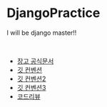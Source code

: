 # DjangoPractice

I will be django master!!

<br>

- [장고 공식문서](https://docs.djangoproject.com/ko/3.2/)
- [깃 컨벤션](https://overcome-the-limits.tistory.com/entry/%ED%98%91%EC%97%85-%ED%98%91%EC%97%85%EC%9D%84-%EC%9C%84%ED%95%9C-%EA%B8%B0%EB%B3%B8%EC%A0%81%EC%9D%B8-git-%EC%BB%A4%EB%B0%8B%EC%BB%A8%EB%B2%A4%EC%85%98-%EC%84%A4%EC%A0%95%ED%95%98%EA%B8%B0)
- [깃 컨벤션2](https://webruden.tistory.com/486)
- [깃 컨벤션3](https://soapy-polish-b0e.notion.site/Git-Convention-8b388da6ce4e42a5814bd25516f9f3f1)
- [코드리뷰](https://tosslab.github.io/codereview/2015/12/18/%EC%BD%94%EB%93%9C%EB%A6%AC%EB%B7%B0-%EC%9D%B4%EB%A0%87%EA%B2%8C-%ED%95%98%EA%B3%A0-%EC%9E%88%EB%8B%A4.html)

